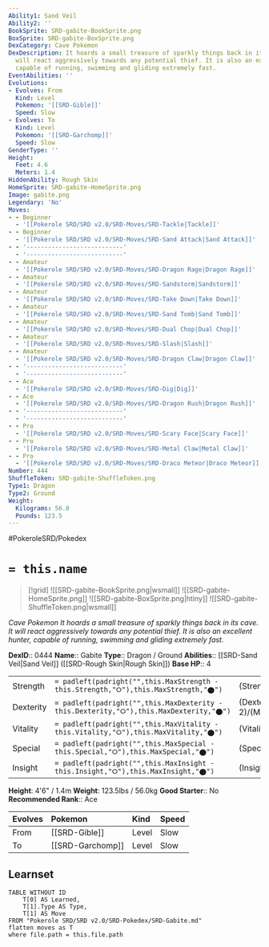 ```yaml
---
Ability1: Sand Veil
Ability2: ''
BookSprite: SRD-gabite-BookSprite.png
BoxSprite: SRD-gabite-BoxSprite.png
DexCategory: Cave Pokemon
DexDescription: It hoards a small treasure of sparkly things back in its cave. It
  will react aggressively towards any potential thief. It is also an excellent hunter,
  capable of running, swimming and gliding extremely fast.
EventAbilities: ''
Evolutions:
- Evolves: From
  Kind: Level
  Pokemon: '[[SRD-Gible]]'
  Speed: Slow
- Evolves: To
  Kind: Level
  Pokemon: '[[SRD-Garchomp]]'
  Speed: Slow
GenderType: ''
Height:
  Feet: 4.6
  Meters: 1.4
HiddenAbility: Rough Skin
HomeSprite: SRD-gabite-HomeSprite.png
Image: gabite.png
Legendary: 'No'
Moves:
- - Beginner
  - '[[Pokerole SRD/SRD v2.0/SRD-Moves/SRD-Tackle|Tackle]]'
- - Beginner
  - '[[Pokerole SRD/SRD v2.0/SRD-Moves/SRD-Sand Attack|Sand Attack]]'
- - '---------------------------'
  - '---------------------------'
- - Amateur
  - '[[Pokerole SRD/SRD v2.0/SRD-Moves/SRD-Dragon Rage|Dragon Rage]]'
- - Amateur
  - '[[Pokerole SRD/SRD v2.0/SRD-Moves/SRD-Sandstorm|Sandstorm]]'
- - Amateur
  - '[[Pokerole SRD/SRD v2.0/SRD-Moves/SRD-Take Down|Take Down]]'
- - Amateur
  - '[[Pokerole SRD/SRD v2.0/SRD-Moves/SRD-Sand Tomb|Sand Tomb]]'
- - Amateur
  - '[[Pokerole SRD/SRD v2.0/SRD-Moves/SRD-Dual Chop|Dual Chop]]'
- - Amateur
  - '[[Pokerole SRD/SRD v2.0/SRD-Moves/SRD-Slash|Slash]]'
- - Amateur
  - '[[Pokerole SRD/SRD v2.0/SRD-Moves/SRD-Dragon Claw|Dragon Claw]]'
- - '---------------------------'
  - '---------------------------'
- - Ace
  - '[[Pokerole SRD/SRD v2.0/SRD-Moves/SRD-Dig|Dig]]'
- - Ace
  - '[[Pokerole SRD/SRD v2.0/SRD-Moves/SRD-Dragon Rush|Dragon Rush]]'
- - '---------------------------'
  - '---------------------------'
- - Pro
  - '[[Pokerole SRD/SRD v2.0/SRD-Moves/SRD-Scary Face|Scary Face]]'
- - Pro
  - '[[Pokerole SRD/SRD v2.0/SRD-Moves/SRD-Metal Claw|Metal Claw]]'
- - Pro
  - '[[Pokerole SRD/SRD v2.0/SRD-Moves/SRD-Draco Meteor|Draco Meteor]]'
Number: 444
ShuffleToken: SRD-gabite-ShuffleToken.png
Type1: Dragon
Type2: Ground
Weight:
  Kilograms: 56.0
  Pounds: 123.5
---
```


#PokeroleSRD/Pokedex

# `= this.name`

> [!grid]
> ![[SRD-gabite-BookSprite.png|wsmall]]
> ![[SRD-gabite-HomeSprite.png]]
> ![[SRD-gabite-BoxSprite.png|htiny]]
> ![[SRD-gabite-ShuffleToken.png|wsmall]]


*Cave Pokemon*
*It hoards a small treasure of sparkly things back in its cave. It will react aggressively towards any potential thief. It is also an excellent hunter, capable of running, swimming and gliding extremely fast.*

**DexID**:: 0444
**Name**:: Gabite
**Type**:: Dragon / Ground
**Abilities**:: [[SRD-Sand Veil|Sand Veil]] ([[SRD-Rough Skin|Rough Skin]])
**Base HP**:: 4

|           |                                                                                        |                                          |
| --------- | -------------------------------------------------------------------------------------- | ---------------------------------------- |
| Strength  | `= padleft(padright("",this.MaxStrength - this.Strength,"⭘"),this.MaxStrength,"⬤")`    | (Strength::2)/(MaxStrength::5)   |
| Dexterity | `= padleft(padright("",this.MaxDexterity - this.Dexterity,"⭘"),this.MaxDexterity,"⬤")` | (Dexterity:: 2)/(MaxDexterity::5) |
| Vitality  | `= padleft(padright("",this.MaxVitality - this.Vitality,"⭘"),this.MaxVitality,"⬤")`    | (Vitality::2)/(MaxVitality::4)   |
| Special   | `= padleft(padright("",this.MaxSpecial - this.Special,"⭘"),this.MaxSpecial,"⬤")`       | (Special::2)/(MaxSpecial::4)     |
| Insight   | `= padleft(padright("",this.MaxInsight - this.Insight,"⭘"),this.MaxInsight,"⬤")`       | (Insight::2)/(MaxInsight::4)     |

**Height**: 4'6" / 1.4m
**Weight**: 123.5lbs / 56.0kg
**Good Starter**:: No
**Recommended Rank**:: Ace

| Evolves   | Pokemon          | Kind   | Speed   |
|:----------|:-----------------|:-------|:--------|
| From      | [[SRD-Gible]]    | Level  | Slow    |
| To        | [[SRD-Garchomp]] | Level  | Slow    |

## Learnset

```dataview
TABLE WITHOUT ID
    T[0] AS Learned,
    T[1].Type AS Type,
    T[1] AS Move
FROM "Pokerole SRD/SRD v2.0/SRD-Pokedex/SRD-Gabite.md"
flatten moves as T
where file.path = this.file.path
```

